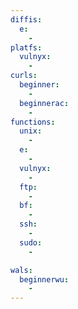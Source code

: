 ```yaml
---
diffis:
  e:
    -
platfs:
  vulnyx:
    -
curls:
  beginner:
    -
  beginnerac:
    -
functions:
  unix:
    -
  e:
    -
  vulnyx:
    -
  ftp:
    -
  bf:
    -
  ssh:
    -
  sudo:
    -

wals:
  beginnerwu:
    -
---
```

